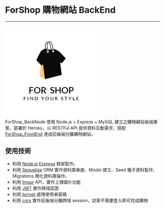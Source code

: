 # ForShop 購物網站 BackEnd
---
![logo](https://github.com/Austindrum/forshop_backend/blob/master/logo.jpg)  
ForShop_BackNode 使用 Node.js + Express + MySQL 建立之購物網站後端專案，部署於 Heroku，以 RESTFul API 提供資料互動需求，搭配 [ForShop_FrontEnd](https://github.com/Austindrum/forshop_frontend) 達成前後端分離購物網站。

## 使用技術

- 利用 [Node.js](https://nodejs.org/en/) [Express](https://expressjs.com/zh-tw/) 框架製作。
- 利用 [Sequelize](https://sequelize.org/) ORM 實作資料庫串接、Model 建立、Seed 種子資料製作、Migrations 簡化資料庫操作。
- 利用 [Imgur](https://imgur.com/) API，實作上傳圖片功能
- 利用 [JWT](https://jwt.io/) 實作跨域認證
- 利用 [bcrypt](https://www.npmjs.com/package/bcrypt) 處理使用者密碼
- 利用 [cors](https://www.npmjs.com/package/cors) 實作前後端分離跨域 session，訪客不需要登入即可完成購物
